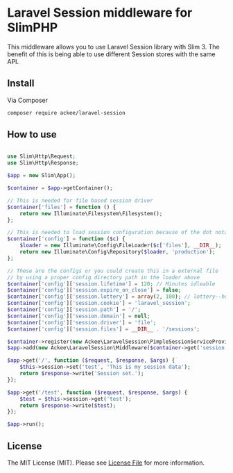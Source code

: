 # Laravel Session middleware for SlimPHP

This middleware allows you to use Laravel Session library with Slim 3.
The benefit of this is being able to use different Session stores with the same API.

## Install

Via Composer

``` bash
composer require ackee/laravel-session
```

## How to use

```php

use Slim\Http\Request;
use Slim\Http\Response;

$app = new Slim\App();

$container = $app->getContainer();

// This is needed for file based session driver
$container['files'] = function () {
    return new Illuminate\Filesystem\Filesystem();
};

// This is needed to load session configuration because of the dot notation
$container['config'] = function ($c) {
    $loader = new Illuminate\Config\FileLoader($c['files'], __DIR__);
    return new Illuminate\Config\Repository($loader, 'production');
};

// These are the configs or you could create this in a external file 
// by using a proper config directory path in the loader above
$container['config']['session.lifetime'] = 120; // Minutes idleable
$container['config']['session.expire_on_close'] = false;
$container['config']['session.lottery'] = array(2, 100); // lottery--how often do they sweep storage location to clear old ones?
$container['config']['session.cookie'] = 'laravel_session';
$container['config']['session.path'] = '/';
$container['config']['session.domain'] = null;
$container['config']['session.driver'] = 'file';
$container['config']['session.files'] = __DIR__ . '/sessions';

$container->register(new Ackee\LaravelSession\PimpleSessionServiceProvider);
$app->add(new Ackee\LaravelSession\Middleware($container->get('session')));

$app->get('/', function ($request, $response, $args) {
    $this->session->set('test', 'This is my session data');
    return $response->write('Session set.');
});

$app->get('/test', function ($request, $response, $args) {
    $test = $this->session->get('test');
    return $response->write($test);
});

$app->run();
```

## License

The MIT License (MIT). Please see [License File](LICENSE.md) for more information.
